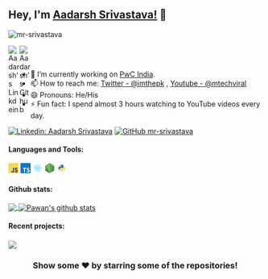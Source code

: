 ## Hey, I'm [Aadarsh Srivastava!](http://mr-srivastava.vercel.app/) 👋

<p align="left"> <img src="https://komarev.com/ghpvc/?username=mr-srivastava&label=Views&color=blue&style=plastic" alt="mr-srivastava" /> </p>

<a href="https://www.linkedin.com/in/aadarsh-srivastava-3470b0128/">
  <img align="left" alt="Aadarsh's Linkdein" width="22px" src="https://cdn.jsdelivr.net/npm/simple-icons@v3/icons/linkedin.svg" />
</a>
<a href="https://github.com/mr-srivastava">
  <img align="left" alt="Aadarsh's Github" width="22px" src="https://cdn.jsdelivr.net/npm/simple-icons@v3/icons/github.svg" />
</a>

<br/>
<br/>


- 🔭 I’m currently working on [PwC India](https://www.pwc.in/).
- 📫 How to reach me: [Twitter - @imthepk](https://twitter.com/imthepk) , [Youtube - @mtechviral](https://youtube.com/mtechviral)
- 😄 Pronouns: He/His
- ⚡ Fun fact: I spend almost 3 hours watching to YouTube videos every day.

[![Linkedin: Aadarsh Srivastava](https://img.shields.io/badge/-Aadarsh-blue?style=flat-square&logo=Linkedin&logoColor=white&link=https://www.linkedin.com/in/aadarsh-srivastava-3470b0128/)](https://www.linkedin.com/in/aadarsh-srivastava-3470b0128/)
[![GitHub mr-srivastava](https://img.shields.io/github/followers/mr-srivastava?label=follow&style=social)](https://github.com/mr-srivastava)


#### Languages and Tools:

<code><img height="20" src="https://raw.githubusercontent.com/github/explore/80688e429a7d4ef2fca1e82350fe8e3517d3494d/topics/javascript/javascript.png"></code>
<code><img height="20" src="https://raw.githubusercontent.com/github/explore/80688e429a7d4ef2fca1e82350fe8e3517d3494d/topics/typescript/typescript.png"></code>
<code><img height="20" src="https://raw.githubusercontent.com/github/explore/80688e429a7d4ef2fca1e82350fe8e3517d3494d/topics/react/react.png"></code>
<code><img height="20" src="https://raw.githubusercontent.com/github/explore/80688e429a7d4ef2fca1e82350fe8e3517d3494d/topics/nodejs/nodejs.png"></code>
<code><img height="20" src="https://raw.githubusercontent.com/github/explore/80688e429a7d4ef2fca1e82350fe8e3517d3494d/topics/python/python.png"></code>

#### Github stats:
<a href="https://github.com/mr-srivastava">
  <img align="center" src="https://github-readme-stats.vercel.app/api/top-langs/?username=mr-srivastava&theme=light&hide_langs_below=1" />
</a>
<a href="https://github.com/mr-srivastava">
 <img align="center" src="https://github-readme-stats.vercel.app/api?username=mr-srivastava&show_icons=true&theme=light&line_height=27" alt="Pawan's github stats"/>
</a>

#### Recent projects:
<a href="https://github.com/mr-srivastava/typing-speedtest">
  <img align="center" src="https://github-readme-stats.vercel.app/api/pin/?username=mr-srivastava&repo=typing-speedtest&theme=light" />
</a>

<div align="center">

### Show some ❤️ by starring some of the repositories!

</div>
